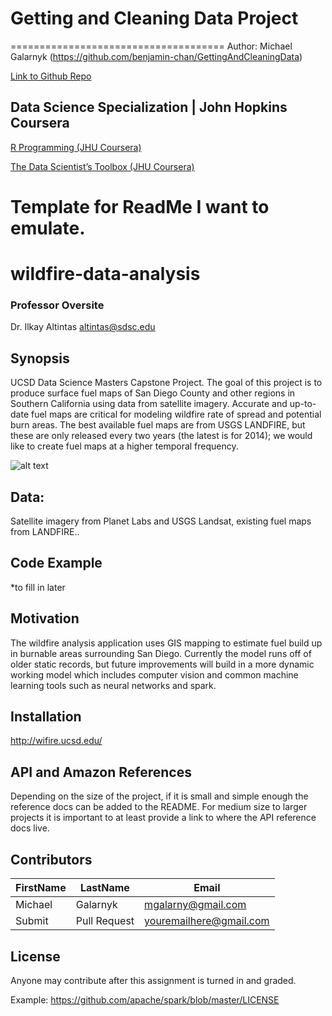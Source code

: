# Getting and Cleaning Data Project
=====================================
Author: Michael Galarnyk (https://github.com/benjamin-chan/GettingAndCleaningData)

[Link to Github Repo](https://medium.com/@GalarnykMichael/review-course-1-the-data-scientists-toolbox-jhu-coursera-4d7459458821#.5jpg133ln "Click to go to Repo")

## Data Science Specialization | John Hopkins Coursera

[R Programming (JHU Coursera)](https://medium.com/@GalarnykMichael/in-progress-review-course-2-r-programming-jhu-coursera-ad27086d8438#.bzzr29fvo "Review + data.table")

[The Data Scientist’s Toolbox (JHU Coursera)](https://medium.com/@GalarnykMichael/review-course-1-the-data-scientists-toolbox-jhu-coursera-4d7459458821#.5jpg133ln "Review + Going over Parts of Quiz")


# Template for ReadMe I want to emulate. 
# wildfire-data-analysis

### Professor Oversite

Dr. Ilkay Altintas <altintas@sdsc.edu>

## Synopsis

UCSD Data Science Masters Capstone Project.
The goal of this project is to produce surface fuel maps of San Diego County and other regions in Southern California using data from satellite imagery. Accurate and up-to-date fuel maps are critical for modeling wildfire rate of spread and potential burn areas. The best available fuel maps are from USGS LANDFIRE, but these are only released every two years (the latest is for 2014); we would like to create fuel maps at a higher temporal frequency.

![alt text](http://wifire.ucsd.edu/sites/swat.sdsc.edu.wifire/files/file_fields/slider/NexCAVE%20June%2015%202012-1small.jpg)

## Data:

Satellite imagery from Planet Labs and USGS Landsat, existing fuel maps from LANDFIRE..

## Code Example

*to fill in later

## Motivation

The wildfire analysis application uses GIS mapping to estimate fuel build up in burnable areas surrounding San Diego. Currently the model runs off of older static records, but future improvements will build in a more dynamic working model which includes computer vision and common machine learning tools such as neural networks and spark.

## Installation

http://wifire.ucsd.edu/

## API and Amazon References

Depending on the size of the project, if it is small and simple enough the reference docs can be added to the README. For medium size to larger projects it is important to at least provide a link to where the API reference docs live.

## Contributors

FirstName | LastName | Email
--- | --- | ---
Michael |  Galarnyk |  <mgalarny@gmail.com>
Submit |  Pull Request | <youremailhere@gmail.com>

## License

Anyone may contribute after this assignment is turned in and graded. 

Example: https://github.com/apache/spark/blob/master/LICENSE 

